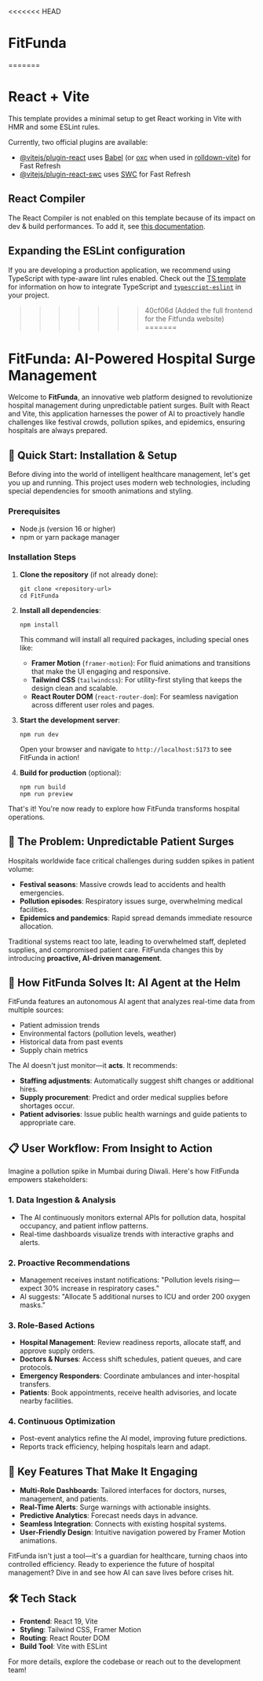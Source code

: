 <<<<<<< HEAD
# FitFunda
=======
# React + Vite

This template provides a minimal setup to get React working in Vite with HMR and some ESLint rules.

Currently, two official plugins are available:

- [@vitejs/plugin-react](https://github.com/vitejs/vite-plugin-react/blob/main/packages/plugin-react) uses [Babel](https://babeljs.io/) (or [oxc](https://oxc.rs) when used in [rolldown-vite](https://vite.dev/guide/rolldown)) for Fast Refresh
- [@vitejs/plugin-react-swc](https://github.com/vitejs/vite-plugin-react/blob/main/packages/plugin-react-swc) uses [SWC](https://swc.rs/) for Fast Refresh

## React Compiler

The React Compiler is not enabled on this template because of its impact on dev & build performances. To add it, see [this documentation](https://react.dev/learn/react-compiler/installation).

## Expanding the ESLint configuration

If you are developing a production application, we recommend using TypeScript with type-aware lint rules enabled. Check out the [TS template](https://github.com/vitejs/vite/tree/main/packages/create-vite/template-react-ts) for information on how to integrate TypeScript and [`typescript-eslint`](https://typescript-eslint.io) in your project.
>>>>>>> 40cf06d (Added the full frontend for the Fitfunda website)
=======
# FitFunda: AI-Powered Hospital Surge Management

Welcome to **FitFunda**, an innovative web platform designed to revolutionize hospital management during unpredictable patient surges. Built with React and Vite, this application harnesses the power of AI to proactively handle challenges like festival crowds, pollution spikes, and epidemics, ensuring hospitals are always prepared.

## 🚀 Quick Start: Installation & Setup

Before diving into the world of intelligent healthcare management, let's get you up and running. This project uses modern web technologies, including special dependencies for smooth animations and styling.

### Prerequisites
- Node.js (version 16 or higher)
- npm or yarn package manager

### Installation Steps
1. **Clone the repository** (if not already done):
   ```
   git clone <repository-url>
   cd FitFunda
   ```

2. **Install all dependencies**:
   ```
   npm install
   ```
   This command will install all required packages, including special ones like:
   - **Framer Motion** (`framer-motion`): For fluid animations and transitions that make the UI engaging and responsive.
   - **Tailwind CSS** (`tailwindcss`): For utility-first styling that keeps the design clean and scalable.
   - **React Router DOM** (`react-router-dom`): For seamless navigation across different user roles and pages.

3. **Start the development server**:
   ```
   npm run dev
   ```
   Open your browser and navigate to `http://localhost:5173` to see FitFunda in action!

4. **Build for production** (optional):
   ```
   npm run build
   npm run preview
   ```

That's it! You're now ready to explore how FitFunda transforms hospital operations.

## 🏥 The Problem: Unpredictable Patient Surges

Hospitals worldwide face critical challenges during sudden spikes in patient volume:
- **Festival seasons**: Massive crowds lead to accidents and health emergencies.
- **Pollution episodes**: Respiratory issues surge, overwhelming medical facilities.
- **Epidemics and pandemics**: Rapid spread demands immediate resource allocation.

Traditional systems react too late, leading to overwhelmed staff, depleted supplies, and compromised patient care. FitFunda changes this by introducing **proactive, AI-driven management**.

## 🤖 How FitFunda Solves It: AI Agent at the Helm

FitFunda features an autonomous AI agent that analyzes real-time data from multiple sources:
- Patient admission trends
- Environmental factors (pollution levels, weather)
- Historical data from past events
- Supply chain metrics

The AI doesn't just monitor—it **acts**. It recommends:
- **Staffing adjustments**: Automatically suggest shift changes or additional hires.
- **Supply procurement**: Predict and order medical supplies before shortages occur.
- **Patient advisories**: Issue public health warnings and guide patients to appropriate care.

## 📋 User Workflow: From Insight to Action

Imagine a pollution spike in Mumbai during Diwali. Here's how FitFunda empowers stakeholders:

### 1. **Data Ingestion & Analysis**
   - The AI continuously monitors external APIs for pollution data, hospital occupancy, and patient inflow patterns.
   - Real-time dashboards visualize trends with interactive graphs and alerts.

### 2. **Proactive Recommendations**
   - Management receives instant notifications: "Pollution levels rising—expect 30% increase in respiratory cases."
   - AI suggests: "Allocate 5 additional nurses to ICU and order 200 oxygen masks."

### 3. **Role-Based Actions**
   - **Hospital Management**: Review readiness reports, allocate staff, and approve supply orders.
   - **Doctors & Nurses**: Access shift schedules, patient queues, and care protocols.
   - **Emergency Responders**: Coordinate ambulances and inter-hospital transfers.
   - **Patients**: Book appointments, receive health advisories, and locate nearby facilities.

### 4. **Continuous Optimization**
   - Post-event analytics refine the AI model, improving future predictions.
   - Reports track efficiency, helping hospitals learn and adapt.

## 🌟 Key Features That Make It Engaging

- **Multi-Role Dashboards**: Tailored interfaces for doctors, nurses, management, and patients.
- **Real-Time Alerts**: Surge warnings with actionable insights.
- **Predictive Analytics**: Forecast needs days in advance.
- **Seamless Integration**: Connects with existing hospital systems.
- **User-Friendly Design**: Intuitive navigation powered by Framer Motion animations.

FitFunda isn't just a tool—it's a guardian for healthcare, turning chaos into controlled efficiency. Ready to experience the future of hospital management? Dive in and see how AI can save lives before crises hit.

## 🛠 Tech Stack
- **Frontend**: React 19, Vite
- **Styling**: Tailwind CSS, Framer Motion
- **Routing**: React Router DOM
- **Build Tool**: Vite with ESLint

For more details, explore the codebase or reach out to the development team!
